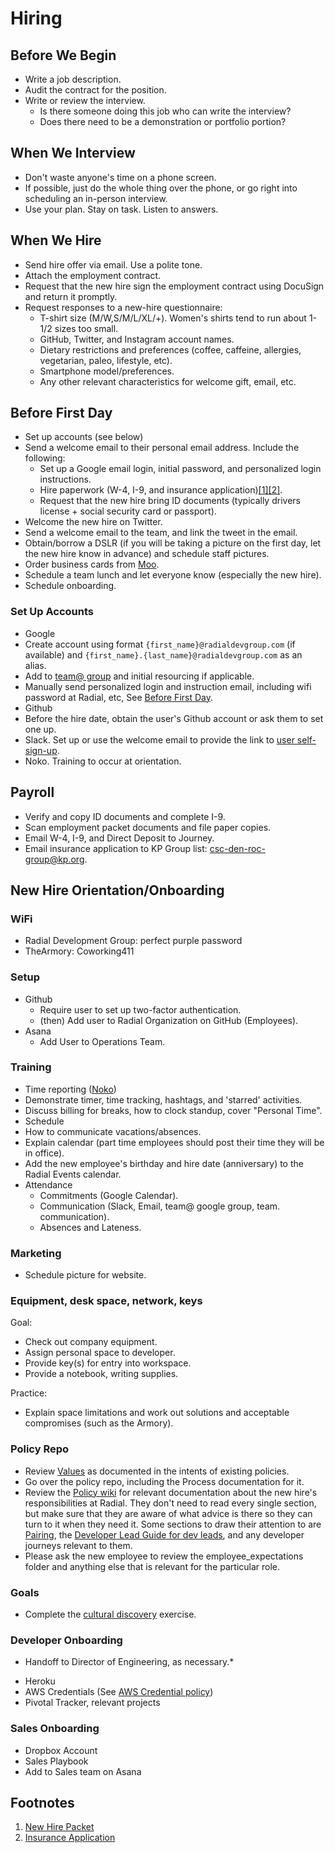 # Hiring

## Before We Begin
 - Write a job description.
 - Audit the contract for the position.
 - Write or review the interview.
   - Is there someone doing this job who can write the interview?
   - Does there need to be a demonstration or portfolio portion?

## When We Interview
 - Don't waste anyone's time on a phone screen.
 - If possible, just do the whole thing over the phone, or go right into scheduling an in-person interview.
 - Use your plan. Stay on task. Listen to answers.

## When We Hire
 - Send hire offer via email. Use a polite tone.
  - Attach the employment contract.
  - Request that the new hire sign the employment contract using DocuSign and return it promptly.
  - Request responses to a new-hire questionnaire:
    - T-shirt size (M/W,S/M/L/XL/+).  Women's shirts tend to run about 1-1/2 sizes too small.
    - GitHub, Twitter, and Instagram account names.
    - Dietary restrictions and preferences (coffee, caffeine, allergies, vegetarian, paleo, lifestyle, etc).
    - Smartphone model/preferences.
    - Any other relevant characteristics for welcome gift, email, etc.

## Before First Day
 - Set up accounts (see below)
 - Send a welcome email to their personal email address. Include the following:
   - Set up a Google email login, initial password, and personalized login instructions.
   - Hire paperwork (W-4, I-9, and insurance application)[[1]](#f1)[[2]](#f2).
   - Request that the new hire bring ID documents (typically drivers license + social security card or passport).
 - Welcome the new hire on Twitter.
 - Send a welcome email to the team, and link the tweet in the email.
 - Obtain/borrow a DSLR (if you will be taking a picture on the first day, let the new hire know in advance) and schedule staff pictures.
 - Order business cards from [Moo](https://www.moo.com/us/).
 - Schedule a team lunch and let everyone know (especially the new hire).
 - Schedule onboarding.

### Set Up Accounts
 - Google
  - Create account using format `{first_name}@radialdevgroup.com` (if available) and `{first_name}.{last_name}@radialdevgroup.com` as an alias.
  - Add to [team@ group](https://groups.google.com/a/radialdevgroup.com/forum/#!managemembers/team/members/active) and initial resourcing if applicable.
  - Manually send personalized login and instruction email, including wifi password at Radial, etc, See [Before First Day](#before-first-day).
 - Github
  - Before the hire date, obtain the user's Github account or ask them to set one up.
 - Slack. Set up or use the welcome email to provide the link to [user self-sign-up](https://join.slack.com/t/radialdevgroup/signup?x=x-11720792966-282636290290).
 - Noko.  Training to occur at orientation.

## Payroll
 - Verify and copy ID documents and complete I-9.
 - Scan employment packet documents and file paper copies.
 - Email W-4, I-9, and Direct Deposit to Journey.
 - Email insurance application to KP Group list: <a href="mailto:csc-den-roc-group@kp.org" target="_blank">csc-den-roc-group@kp.org</a>.

## New Hire Orientation/Onboarding
### WiFi
 - Radial Development Group: perfect purple password
 - TheArmory: Coworking411

### Setup
- Github
  - Require user to set up two-factor authentication.
  - (then) Add user to Radial Organization on GitHub (Employees).
- Asana
  - Add User to Operations Team.

### Training
- Time reporting ([Noko](https://radialdevelopmentgroup.nokotime.com))
 - Demonstrate timer, time tracking, hashtags, and 'starred' activities.
 - Discuss billing for breaks, how to clock standup, cover "Personal Time".
- Schedule
 - How to communicate vacations/absences.
 - Explain calendar (part time employees should post their time they will be in office).
 - Add the new employee's birthday and hire date (anniversary) to the Radial Events calendar.
- Attendance
  - Commitments (Google Calendar).
  - Communication (Slack, Email, team@ google group, team.<project> communication).
  - Absences and Lateness.

### Marketing
  - Schedule picture for website.

### Equipment, desk space, network, keys
Goal:
  - Check out company equipment.
  - Assign personal space to developer.
  - Provide key(s) for entry into workspace.
  - Provide a notebook, writing supplies.

  Practice:
  - Explain space limitations and work out solutions and acceptable compromises (such as the Armory).

### Policy Repo
  - Review [Values](employee_expectations/VALUES.md) as documented in the intents of existing policies.
  - Go over the policy repo, including the Process documentation for it.
  - Review the [Policy wiki](https://github.com/RadialDevGroup/Policy/wiki) for relevant documentation about the new hire's responsibilities at Radial. They don't need to read every single section, but make sure that they are aware of what advice is there so they can turn to it when they need it. Some sections to draw their attention to are [Pairing](https://github.com/RadialDevGroup/Policy/wiki/Pairing), the [Developer Lead Guide for dev leads](https://github.com/RadialDevGroup/Policy/wiki/Quick-Start-Developer-Lead-Guide), and any developer journeys relevant to them.
  - Please ask the new employee to review the employee_expectations folder and anything else that is relevant for the particular role.

### Goals
- Complete the [cultural discovery](https://github.com/RadialDevGroup/Policy/wiki/Cultural-Discovery) exercise.

### Developer Onboarding
* Handoff to Director of Engineering, as necessary.*
- Heroku
- AWS Credentials (See [AWS Credential policy](AWS-CREDENTIAL-POLICY.md))
- Pivotal Tracker, relevant projects

### Sales Onboarding
- Dropbox Account
- Sales Playbook
- Add to Sales team on Asana


## Footnotes
1. <span id="f1"><a href="https://github.com/RadialDevGroup/Policy/raw/master/documents/Complete%20Employee%20Packet%202017.pdf" target="_blank">New Hire Packet</a></span>
2. <span id="f2"><a href="https://github.com/RadialDevGroup/Policy/raw/hiringupdates/documents/DORA_Application.pdf" target="blank">Insurance Application</a></span>
